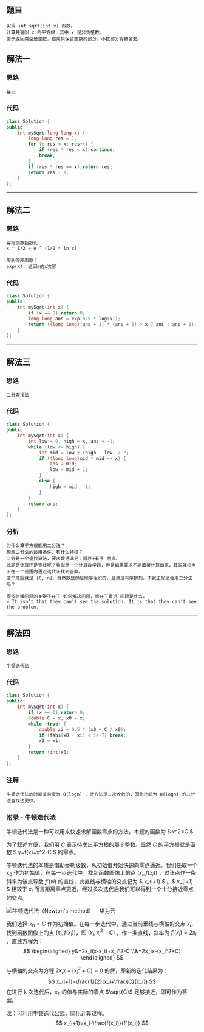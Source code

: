 ## 题目

```
实现 int sqrt(int x) 函数。
计算并返回 x 的平方根，其中 x 是非负整数。
由于返回类型是整数，结果只保留整数的部分，小数部分将被舍去。
```

## 解法一

### 思路

```
暴力
```

### 代码

```c++
class Solution {
public:
	int mySqrt(long long x) {
		long long res = 1;
		for (; res < x; res++) {
			if (res * res < x) continue;
			break;
		}
		if (res * res == x) return res;
		return res - 1;
	}
};
```

------

## 解法二

### 思路

```
幂指函数指数化
x ^ 1/2 = e ^ (1/2 * ln x)

用到的库函数：
exp(x): 返回e的x次幂
```

### 代码

```c++
class Solution {
public:
	int mySqrt(int x) {
		if (x == 0) return 0;
		long long ans = exp(0.5 * log(x));
		return ((long long)(ans + 1) * (ans + 1) > x ? ans : ans + 1);
	}
};
```

------

## 解法三

### 思路

```
二分查找法
```

### 代码

```c++
class Solution {
public:
	int mySqrt(int x) {
		int low = 0, high = x, ans = -1;
		while (low <= high) {
			int mid = low + (high - low) / 2;
			if ((long long)mid * mid <= x) {
				ans = mid;
				low = mid + 1;
			}
			else {
				high = mid - 1;
			}
		}
		return ans;
	}
};
```

### 分析

```
为什么算平方根能用二分法？
想想二分法的适用条件，有什么特征？
二分是一个查找算法，要求数据满足：顺序+有序 两点。
此题是计算还是查找呢？看似是一个计算数学题，但是如果要求不能直接计算出来，其实就相当于在一个范围内通过迭代来找到答案。
这个范围就是 [0, n]，自然数显然是顺序组织的，且满足有序排列。不就正好适合用二分法吗？

很多时候问题的关键不在于 如何解决问题，而在于看透 问题是什么。
> It isn’t that they can’t see the solution. It is that they can’t see the problem.
```

------

## 解法四

### 思路

```
牛顿迭代法
```

### 代码

```c++
class Solution {
public:
	int mySqrt(int x) {
		if (x == 0) return 0;
		double C = x, x0 = x;
		while (true) {
			double xi = 0.5 * (x0 + C / x0);
			if (fabs(x0 - xi) < 1e-7) break;
			x0 = xi;
		}
		return (int)x0;
	}
};
```

### 注释

```
牛顿迭代法的时间复杂度为 O(logn) ，此方法是二次收敛的，因此比同为 O(logn) 的二分法查找法更快。
```

### 附录 - 牛顿迭代法

牛顿迭代法是一种可以用来快速求解函数零点的方法。本题的函数为 $ x^2=C $

为了叙述方便，我们用 *C* 表示待求出平方根的那个整数。显然 *C* 的平方根就是函数 $ y=f(x)=x^2-C $ 的零点。

牛顿迭代法的本质是借助泰勒级数，从初始值开始快速向零点逼近。我们任取一个 $x_0$ 作为初始值，在每一步迭代中，找到函数图像上的点 $(x_i,f(x_i))$ ，过该点作一条斜率为该点导数 $f’(xi)$ 的直线，此直线与横轴的交点记为 $ x_(i+1) $ 。$ x_(i+1) $ 相较于 $x_i$ 而言距离零点更近。经过多次迭代后我们可以得到一个十分接近零点的交点。

![牛顿迭代法（Newton's method） - 华为云](https://res-static.hc-cdn.cn/fms/img/9638f5a982d465702cb985df87aa62ac1603771164591.png)

我们选择 $x_0=C$ 作为初始值。在每一步迭代中，通过当前垂线与横轴的交点 $x_i$，找到函数图像上的点 $(x_i,f(x_i))$，即 $(x_i,x_i^2-C)$ ，作一条直线，斜率为 $f'(x_i)=2x_i$ ，直线方程为：
$$
\begin{aligned}
y&=2x_i(x-x_i)+x_i^2-C
\\&=2x_ix-(x_i^2+C)
\end{aligned}
$$

与横轴的交点为方程 $2x_ix-(x_i^2+C)=0$ 的解，即新的迭代结果为：
$$
x_(i+1)=\frac{1}{2}(x_i+\frac{C}{x_i})
$$
在进行 k 次迭代后，$x_k$ 的值与实际的零点 $\sqrt{C}$ 足够接近，即可作为答案。

注：可利用牛顿迭代公式，简化计算过程。
$$
x_(i+1)=x_i-\frac{f(x_i)}{f'(x_i)}
$$

